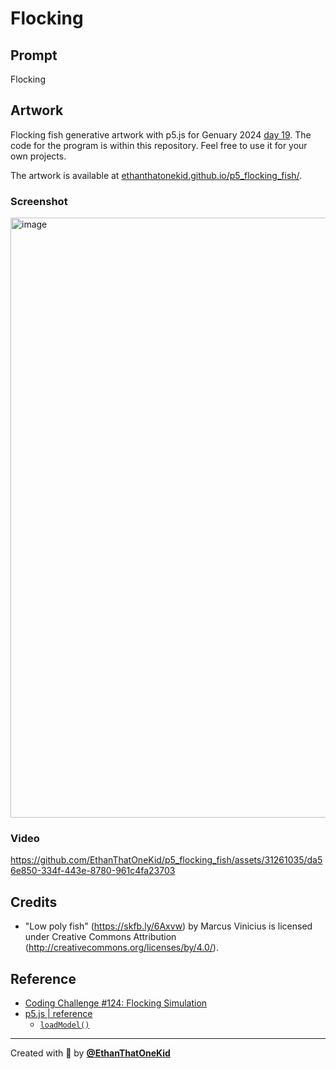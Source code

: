 # Flocking

## Prompt

Flocking

## Artwork

Flocking fish generative artwork with p5.js for Genuary 2024 [day 19](https://genuary.art/prompts#jan19). The code for the program is within this repository. Feel free to use it for your own projects.

The artwork is available at [ethanthatonekid.github.io/p5_flocking_fish/](https://ethanthatonekid.github.io/p5_flocking_fish/).

### Screenshot

<img width="960" alt="image" src="https://github.com/EthanThatOneKid/p5_flocking_fish/assets/31261035/febd06dd-8b78-4a86-91a7-9daf100218a5">

### Video

https://github.com/EthanThatOneKid/p5_flocking_fish/assets/31261035/da56e850-334f-443e-8780-961c4fa23703

## Credits

- "Low poly fish" (https://skfb.ly/6Axvw) by Marcus Vinicius is licensed under Creative Commons Attribution (http://creativecommons.org/licenses/by/4.0/).

## Reference

- [Coding Challenge #124: Flocking Simulation](https://youtu.be/mhjuuHl6qHM)
- [p5.js | reference](https://p5js.org/reference/)
  - [`loadModel()`](https://p5js.org/reference/#/p5/loadModel)

---

Created with 💖 by [**@EthanThatOneKid**](https://etok.codes/)
